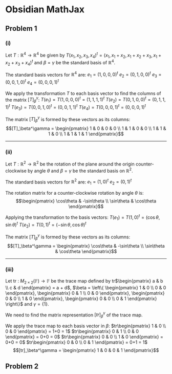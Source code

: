 # Obsidian MathJax

## Problem 1

### (i)
Let $T: \mathbb{R}^4 \rightarrow \mathbb{R}^4$ be given by $T(x_1, x_2, x_3, x_4)^t = (x_1, x_1+x_2, x_1+x_2+x_3, x_1+x_2+x_3+x_4)^t$ and $\beta = \gamma$ be the standard basis of $\mathbb{R}^4$.

The standard basis vectors for $\mathbb{R}^4$ are:
$e_1 = (1, 0, 0, 0)^t$
$e_2 = (0, 1, 0, 0)^t$
$e_3 = (0, 0, 1, 0)^t$
$e_4 = (0, 0, 0, 1)^t$

We apply the transformation $T$ to each basis vector to find the columns of the matrix $[T]_\beta^\gamma$:
$T(e_1) = T(1, 0, 0, 0)^t = (1, 1, 1, 1)^t$
$T(e_2) = T(0, 1, 0, 0)^t = (0, 1, 1, 1)^t$
$T(e_3) = T(0, 0, 1, 0)^t = (0, 0, 1, 1)^t$
$T(e_4) = T(0, 0, 0, 1)^t = (0, 0, 0, 1)^t$

The matrix $[T]_\beta^\gamma$ is formed by these vectors as its columns:
$$[T]_\beta^\gamma = \begin{pmatrix} 1 & 0 & 0 & 0 \\ 1 & 1 & 0 & 0 \\ 1 & 1 & 1 & 0 \\ 1 & 1 & 1 & 1 \end{pmatrix}$$

---

### (ii)
Let $T: \mathbb{R}^2 \rightarrow \mathbb{R}^2$ be the rotation of the plane around the origin counter-clockwise by angle $\theta$ and $\beta = \gamma$ be the standard basis on $\mathbb{R}^2$.

The standard basis vectors for $\mathbb{R}^2$ are:
$e_1 = (1, 0)^t$
$e_2 = (0, 1)^t$

The rotation matrix for a counter-clockwise rotation by angle $\theta$ is:
$$\begin{pmatrix} \cos\theta & -\sin\theta \\ \sin\theta & \cos\theta \end{pmatrix}$$

Applying the transformation to the basis vectors:
$T(e_1) = T(1, 0)^t = (\cos\theta, \sin\theta)^t$
$T(e_2) = T(0, 1)^t = (-\sin\theta, \cos\theta)^t$

The matrix $[T]_\beta^\gamma$ is formed by these vectors as its columns:
$$[T]_\beta^\gamma = \begin{pmatrix} \cos\theta & -\sin\theta \\ \sin\theta & \cos\theta \end{pmatrix}$$

---

### (iii)
Let tr : $M_{2\times2}(\mathbb{F}) \rightarrow \mathbb{F}$ be the trace map defined by tr$\begin{pmatrix} a & b \\ c & d \end{pmatrix} = a + d$,
$\beta = \left\{ \begin{pmatrix} 1 & 0 \\ 0 & 0 \end{pmatrix}, \begin{pmatrix} 0 & 1 \\ 0 & 0 \end{pmatrix}, \begin{pmatrix} 0 & 0 \\ 1 & 0 \end{pmatrix}, \begin{pmatrix} 0 & 0 \\ 0 & 1 \end{pmatrix} \right\}$ and $\gamma = \{1\}$.

We need to find the matrix representation $[tr]_\beta^\gamma$ of the trace map.

We apply the trace map to each basis vector in $\beta$:
$tr\begin{pmatrix} 1 & 0 \\ 0 & 0 \end{pmatrix} = 1+0 = 1$
$tr\begin{pmatrix} 0 & 1 \\ 0 & 0 \end{pmatrix} = 0+0 = 0$
$tr\begin{pmatrix} 0 & 0 \\ 1 & 0 \end{pmatrix} = 0+0 = 0$
$tr\begin{pmatrix} 0 & 0 \\ 0 & 1 \end{pmatrix} = 0+1 = 1$
$$[tr]_\beta^\gamma = \begin{pmatrix} 1 & 0 & 0 & 1 \end{pmatrix}$$

## Problem 2

